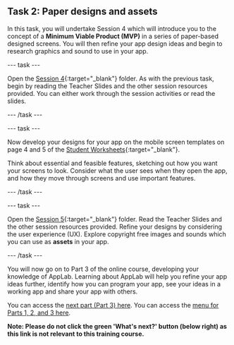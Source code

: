 ## Task 2: Paper designs and assets
In this task, you will undertake Session 4 which will introduce you to the concept of a **Minimum Viable Product (MVP)** in a series of paper-based designed screens. You will then refine your app design ideas and begin to research graphics and sound to use in your app.

--- task ---

Open the [Session 4](http://ncce.io/NqwdC8){:target="_blank"} folder. As with the previous task, begin by reading the Teacher Slides and the other session resources provided. You  can either work through the session activities or read the slides.

--- /task ---

--- task ---

Now develop your designs for your app on the mobile screen templates on page 4 and 5 of the [Student Worksheets](http://ncce.io/Qmo6oA){:target="_blank"}.

Think about essential and feasible features, sketching out how you want your screens to look. Consider what the user sees when they open the app, and how they move through screens and use important features.

--- /task ---

--- task ---

Open the [Session 5](http://ncce.io/QLuLSQ){:target="_blank"} folder. Read the Teacher Slides and the other session resources provided. Refine your designs by considering the user experience (UX). Explore copyright free images and sounds which you can use as **assets** in your app.

--- /task ---

You will now go on to Part 3 of the online course, developing your knowledge of AppLab. Learning about AppLab will help you refine your app ideas further, identify how you can program your app, see your ideas in a working app and share your app with others.

You can access the [next part (Part 3) here](https://projects.raspberrypi.org/en/projects/Year8-RelevanceTraining-Part3-GBICi4).
You can access the [menu for Parts 1, 2, and 3 here](https://projects.raspberrypi.org/en/pathways/year8-relevancetraining-gbici4).

**Note: Please do not click the green 'What's next?' button (below right) as this link is not relevant to this training course.**
